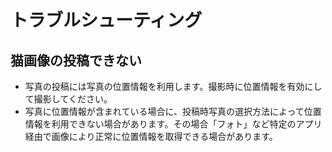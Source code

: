 # トラブルシューティング

## 猫画像の投稿できない
- 写真の投稿には写真の位置情報を利用します。撮影時に位置情報を有効にして撮影してください。
- 写真に位置情報が含まれている場合に、投稿時写真の選択方法によって位置情報を利用できない場合があります。その場合「フォト」など特定のアプリ経由で画像により正常に位置情報を取得できる場合があります。
